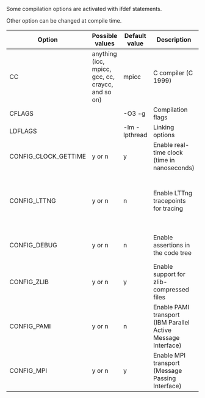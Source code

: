 
Some compilation options are activated with ifdef statements.

Other option can be changed at compile time.

| Option | Possible values | Default value | Description | Notes |
| --- | --- | --- | --- | --- |
| CC | anything (icc, mpicc, gcc, cc, craycc, and so on) | mpicc | C compiler (C 1999) | |
| CFLAGS |  | -O3 -g | Compilation flags | |
| LDFLAGS |  | -lm -lpthread | Linking options | |
| CONFIG_CLOCK_GETTIME | y or n | y | Enable real-time clock (time in nanoseconds) | Disabled on Apple Mac |
| CONFIG_LTTNG | y or n | n | Enable LTTng tracepoints for tracing | This is useful to understand bottlenecks and performance issues |
| CONFIG_DEBUG | y or n | n | Enable assertions in the code tree | This may produces slightly slower code | Useful for debugging. |
| CONFIG_ZLIB | y or n | y | Enable support for zlib-compressed files | |
| CONFIG_PAMI | y or n | n | Enable PAMI transport (IBM Parallel Active Message Interface) | Only works on IBM Blue Gene/Q |
| CONFIG_MPI | y or n | y | Enable MPI transport (Message Passing Interface) | Portable |
